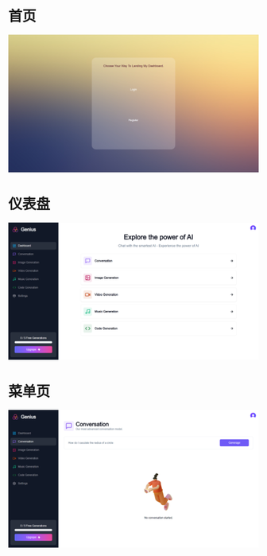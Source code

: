 # 首页

![home](.\UI-Demo\home.png)

# 仪表盘

![dashboard](.\UI-Demo\dashboard.png)

# 菜单页

![perNav](.\UI-Demo\perNav.png)
